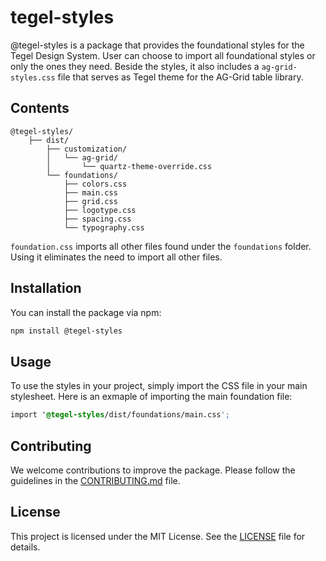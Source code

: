 # tegel-styles

@tegel-styles is a package that provides the foundational styles for the Tegel Design System. 
User can choose to import all foundational styles or only the ones they need.
Beside the styles, it also includes a `ag-grid-styles.css` file that serves as Tegel theme for the AG-Grid table library.

## Contents


```
@tegel-styles/
    ├── dist/
        ├── customization/
        │   └── ag-grid/
        │       └── quartz-theme-override.css
        └── foundations/
            ├── colors.css
            ├── main.css
            ├── grid.css
            ├── logotype.css
            ├── spacing.css
            └── typography.css
```

<code>foundation.css</code> imports all other files found under the <code>foundations</code> folder. 
Using it eliminates the need to import all other files.     

## Installation

You can install the package via npm:

```sh
npm install @tegel-styles
```

## Usage

To use the styles in your project, simply import the CSS file in your main stylesheet.
Here is an exmaple of importing the main foundation file:

```css
import '@tegel-styles/dist/foundations/main.css';
```

## Contributing

We welcome contributions to improve the package. Please follow the guidelines in the [CONTRIBUTING.md](../../CONTRIBUTING.md) file.

## License

This project is licensed under the MIT License. See the [LICENSE](../../LICENSE) file for details.